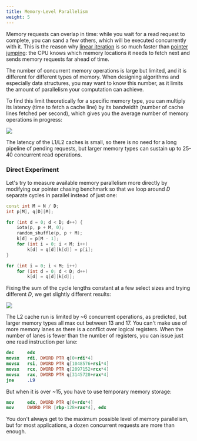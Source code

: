 ```yaml
---
title: Memory-Level Parallelism
weight: 5
---
```


Memory requests can overlap in time: while you wait for a read request to complete, you can sand a few others, which will be executed concurrently with it. This is the reason why [linear iteration](../bandwidth) is so much faster than [pointer jumping](../latency): the CPU knows which memory locations it needs to fetch next and sends memory requests far ahead of time.

The number of concurrent memory operations is large but limited, and it is different for different types of memory. When designing algorithms and especially data structures, you may want to know this number, as it limits the amount of parallelism your computation can achieve.

To find this limit theoretically for a specific memory type, you can multiply its latency (time to fetch a cache line) by its bandwidth (number of cache lines fetched per second), which gives you the average number of memory operations in progress:

![](../img/latency-bandwidth.svg)

The latency of the L1/L2 caches is small, so there is no need for a long pipeline of pending requests, but larger memory types can sustain up to 25-40 concurrent read operations.

### Direct Experiment

Let's try to measure available memory parallelism more directly by modifying our pointer chasing benchmark so that we loop around $D$ separate cycles in parallel instead of just one: 

```c++
const int M = N / D;
int p[M], q[D][M];

for (int d = 0; d < D; d++) {
    iota(p, p + M, 0);
    random_shuffle(p, p + M);
    k[d] = p[M - 1];
    for (int i = 0; i < M; i++)
        k[d] = q[d][k[d]] = p[i];
}

for (int i = 0; i < M; i++)
    for (int d = 0; d < D; d++)
        k[d] = q[d][k[d]];
```

Fixing the sum of the cycle lengths constant at a few select sizes and trying different $D$, we get slightly different results:

![](../img/permutation-mlp.svg)

The L2 cache run is limited by ~6 concurrent operations, as predicted, but larger memory types all max out between 13 and 17. You can't make use of more memory lanes as there is a conflict over logical registers. When the number of lanes is fewer than the number of registers, you can issue just one read instruction per lane:

```nasm
dec     edx
movsx   rdi, DWORD PTR q[0+rdi*4]
movsx   rsi, DWORD PTR q[1048576+rsi*4]
movsx   rcx, DWORD PTR q[2097152+rcx*4]
movsx   rax, DWORD PTR q[3145728+rax*4]
jne     .L9
```

But when it is over ~15, you have to use temporary memory storage:

```nasm
mov     edx, DWORD PTR q[0+rdx*4]
mov     DWORD PTR [rbp-128+rax*4], edx
```

You don't always get to the maximum possible level of memory parallelism, but for most applications, a dozen concurrent requests are more than enough.
